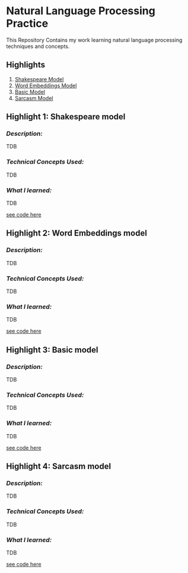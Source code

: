 # Natural Language Processing Practice
This Repository Contains my work learning natural language processing techniques and concepts.  


## **Highlights** 
  1. [Shakespeare Model](#highlight-1-shakespeare-model)
  2. [Word Embeddings Model](#highlight-2-word-embeddings-model)
  3. [Basic Model](#highlight-3-basic-model)
  4. [Sarcasm Model](#highlight-4-sarcasm-model) 
  
## **Highlight 1: Shakespeare model**  
### **_Description:_** 
TDB 

### **_Technical Concepts Used:_**
TDB
  
### **_What I learned:_**
TDB  

[see code here](/Shake)

## **Highlight 2: Word Embeddings model**  
### **_Description:_** 
TDB 

### **_Technical Concepts Used:_**
TDB
  
### **_What I learned:_**
TDB  

[see code here](/Word-Embeddings)

## **Highlight 3: Basic model**  
### **_Description:_** 
TDB 

### **_Technical Concepts Used:_**
TDB
  
### **_What I learned:_**
TDB  

[see code here](/basics)


## **Highlight 4: Sarcasm model**  
### **_Description:_** 
TDB 

### **_Technical Concepts Used:_**
TDB
  
### **_What I learned:_**
TDB  

[see code here](/sarcasm)
  
